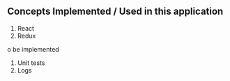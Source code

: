 ## Concepts Implemented / Used in this application

1. React
2. Redux



o be implemented

1. Unit tests
2. Logs